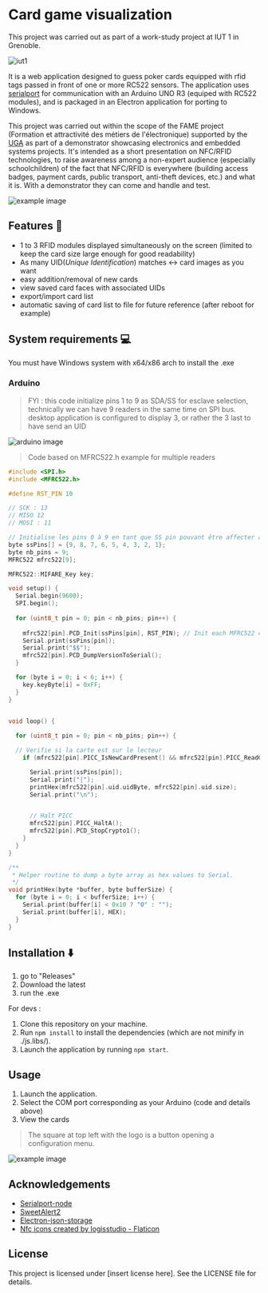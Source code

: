 # Card game visualization

This project was carried out as part of a work-study project at IUT 1 in Grenoble.

![iut1](public/img/IUT1.png)

It is a web application designed to guess poker cards equipped with rfid tags passed in front of one or more RC522 sensors. The application uses [serialport](https://github.com/serialport/node-serialport) for communication with an Arduino UNO R3 (equiped with RC522 modules), and is packaged in an Electron application for porting to Windows.

This project was carried out within the scope of the FAME project (Formation et attractivité des métiers de l'électronique) supported by the [UGA](https://www.univ-grenoble-alpes.fr/) as part of a demonstrator showcasing electronics and embedded systems projects. It's intended as a short presentation on NFC/RFID technologies, to raise awareness among a non-expert audience (especially schoolchildren) of the fact that NFC/RFID is everywhere (building access badges, payment cards, public transport, anti-theft devices, etc.) and what it is. With a demonstrator they can come and handle and test.

![example image](readme_img/1.png)
## Features 🛫

- 1 to 3 RFID modules displayed simultaneously on the screen (limited to keep the card size large enough for good readability)
- As many UID(*Unique Identification*) matches <-> card images as you want
- easy addition/removal of new cards
- view saved card faces with associated UIDs
- export/import card list
- automatic saving of card list to file for future reference (after reboot for example)

## System requirements 💻

You must have Windows system with x64/x86 arch to install the .exe

### Arduino

> FYI : this code initialize pins 1 to 9 as SDA/SS for esclave selection, technically we can have 9 readers in the same time on SPI bus. desktop application is configured to display 3, or rather the 3 last to have send an UID

![arduino image](readme_img/3.jpg)

> Code based on MFRC522.h example for multiple readers
```cpp
#include <SPI.h>
#include <MFRC522.h>

#define RST_PIN 10

// SCK : 13
// MISO 12
// MOSI : 11

// Initialise les pins 0 à 9 en tant que SS pin pouvant être affecter à un RFID via SPI
byte ssPins[] = {9, 8, 7, 6, 5, 4, 3, 2, 1};
byte nb_pins = 9;
MFRC522 mfrc522[9];

MFRC522::MIFARE_Key key;

void setup() { 
  Serial.begin(9600);
  SPI.begin();
  
  for (uint8_t pin = 0; pin < nb_pins; pin++) {
    
    mfrc522[pin].PCD_Init(ssPins[pin], RST_PIN); // Init each MFRC522 card
    Serial.print(ssPins[pin]);
    Serial.print("$$");
    mfrc522[pin].PCD_DumpVersionToSerial();
  }

  for (byte i = 0; i < 6; i++) {
    key.keyByte[i] = 0xFF;
  }
}
 

void loop() {

  for (uint8_t pin = 0; pin < nb_pins; pin++) {

  // Verifie si la carte est sur le lecteur
    if (mfrc522[pin].PICC_IsNewCardPresent() && mfrc522[pin].PICC_ReadCardSerial()) {

      Serial.print(ssPins[pin]);
      Serial.print("|");
      printHex(mfrc522[pin].uid.uidByte, mfrc522[pin].uid.size);
      Serial.print("\n");


      // Halt PICC
      mfrc522[pin].PICC_HaltA();
      mfrc522[pin].PCD_StopCrypto1();
    }
  }
}

/**
 * Helper routine to dump a byte array as hex values to Serial. 
 */
void printHex(byte *buffer, byte bufferSize) {
  for (byte i = 0; i < bufferSize; i++) {
    Serial.print(buffer[i] < 0x10 ? "0" : "");
    Serial.print(buffer[i], HEX);
  }
}
```

## Installation ⬇️

1. go to "Releases"
2. Download the latest
3. run the .exe

For devs :
1. Clone this repository on your machine.
3. Run `npm install` to install the dependencies (which are not minify in ./js.libs/).
4. Launch the application by running `npm start`.

## Usage

1. Launch the application.
3. Select the COM port corresponding as your Arduino (code and details above)
4. View the cards

> The square at top left with the logo is a button opening a configuration menu.

![example image](readme_img/2.png)
## Acknowledgements

- [Serialport-node](https://github.com/serialport/node-serialport)
- [SweetAlert2](https://github.com/sweetalert2/sweetalert2)
- [Electron-json-storage](https://github.com/electron-userland/electron-json-storage)
- <a href="https://www.flaticon.com/free-icons/nfc" title="nfc icons">Nfc icons created by logisstudio - Flaticon</a>

## License

This project is licensed under [insert license here]. See the LICENSE file for details.